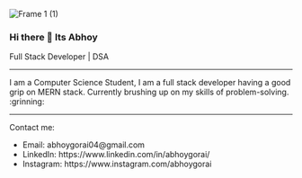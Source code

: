 ![Frame 1 (1)](https://user-images.githubusercontent.com/70913309/172494000-1b2aff2d-02d1-4804-9627-cd4bb10aeedc.png)
### Hi there 👋 Its Abhoy
Full Stack Developer | DSA
<hr />
I am a Computer Science Student, I am a full stack developer having a good grip on MERN stack. Currently brushing up on my skills of problem-solving.
:grinning: <hr />

Contact me:
<ul>
  <li>
    Email: abhoygorai04@gmail.com
  </li>
  <li>
    LinkedIn: https://www.linkedin.com/in/abhoygorai/
  </li>
  <li>
    Instagram: https://www.instagram.com/abhoygorai
  </li>
</ul>










<!--
**abhoygorai/abhoygorai** is a ✨ _special_ ✨ repository because its `README.md` (this file) appears on your GitHub profile.

Here are some ideas to get you started:

- 🔭 I’m currently working on ...
- 🌱 I’m currently learning ...
- 👯 I’m looking to collaborate on ...
- 🤔 I’m looking for help with ...
- 💬 Ask me about ...
- 📫 How to reach me: ...
- 😄 Pronouns: ...
- ⚡ Fun fact: ...
-->
